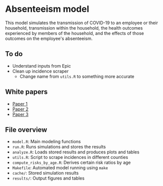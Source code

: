 # Absenteeism model

This model simulates the transmission of COVID-19 to an employee or their
household, transmission within the household, the health outcomes
experienced by members of the household, and the effects of those outcomes
on the employee's absenteeism.

## To do

- Understand inputs from Epic
- Clean up incidence scraper
    - Change name from `utils.R` to something more accurate

## White papers

- [Paper 1](https://docs.google.com/document/d/1w9Q1MKcgNG0mLcb0bwneyQNo8132W27ZcBNA4NCjRKU/edit)
- [Paper 2](https://docs.google.com/document/d/14IJ0ATm56NdBsJoGL0ofiA9_wM7rX7lH0Pzzg3lru4w/edit)
- [Paper 3](https://docs.google.com/document/d/1uZQOQvJJTNp7CgmsMwJJyToIA7tzr3QXETy6-kyXC9Y/edit)

## File overview

- `model.R`: Main modeling functions
- `run.R`: Runs simulations and stores the results
- `analyze.R`: Loads stored results and produces plots and tables
- `utils.R`: Script to scrape incidences in different counties
- `compute_risks_by_age.R`: Derives certain risk ratios by age
- `Makefile`: Automated model running using `make`
- `cache/`: Stored simulation results
- `results/`: Output figures and tables
